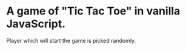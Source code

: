 # A game of "Tic Tac Toe" in vanilla JavaScript.

Player which will start the game is picked randomly.
